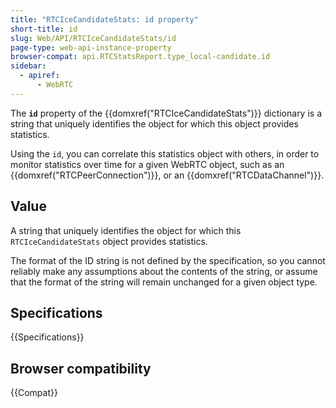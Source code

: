 ```yaml
---
title: "RTCIceCandidateStats: id property"
short-title: id
slug: Web/API/RTCIceCandidateStats/id
page-type: web-api-instance-property
browser-compat: api.RTCStatsReport.type_local-candidate.id
sidebar:
  - apiref:
      - WebRTC
---
```


The **`id`** property of the {{domxref("RTCIceCandidateStats")}} dictionary is a string that uniquely identifies the object for which this object provides statistics.

Using the `id`, you can correlate this statistics object with others, in order to monitor statistics over time for a given WebRTC object, such as an {{domxref("RTCPeerConnection")}}, or an {{domxref("RTCDataChannel")}}.

## Value

A string that uniquely identifies the object for which this `RTCIceCandidateStats` object provides statistics.

The format of the ID string is not defined by the specification, so you cannot reliably make any assumptions about the contents of the string, or assume that the format of the string will remain unchanged for a given object type.

## Specifications

{{Specifications}}

## Browser compatibility

{{Compat}}
